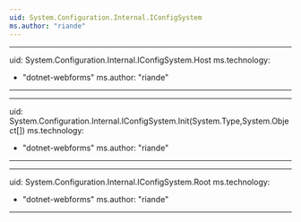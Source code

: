 ```yaml
---
uid: System.Configuration.Internal.IConfigSystem
ms.author: "riande"
---
```


---
uid: System.Configuration.Internal.IConfigSystem.Host
ms.technology: 
  - "dotnet-webforms"
ms.author: "riande"
---

---
uid: System.Configuration.Internal.IConfigSystem.Init(System.Type,System.Object[])
ms.technology: 
  - "dotnet-webforms"
ms.author: "riande"
---

---
uid: System.Configuration.Internal.IConfigSystem.Root
ms.technology: 
  - "dotnet-webforms"
ms.author: "riande"
---

